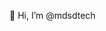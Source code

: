 👋 Hi, I’m @mdsdtech
<!---
- 👀 I’m interested in ...
- 🌱 I’m currently learning ...
- 💞️ I’m looking to collaborate on ...
- 📫 How to reach me ...


mdsdtech/mdsdtech is a ✨ special ✨ repository because its `README.md` (this file) appears on your GitHub profile.
You can click the Preview link to take a look at your changes.
--->
